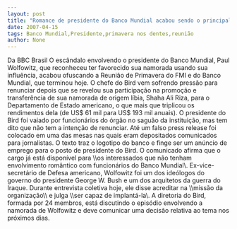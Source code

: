 ```yaml
---
layout: post
title: "Romance de presidente do Banco Mundial acabou sendo o principal tema da Reunião de Primavera"
date: 2007-04-15
tags: Banco Mundial,Presidente,primavera nos dentes,reunião
author: None
---
```

Da BBC Brasil
O escândalo envolvendo o presidente do Banco Mundial, Paul Wolfowitz, que reconheceu ter favorecido sua namorada usando sua influência, acabou ofuscando a&nbsp;Reunião de Primavera do FMI e do Banco Mundial, que terminou hoje.
O chefe do Bird vem sofrendo&nbsp;pressão para renunciar depois que se revelou&nbsp;sua&nbsp;participação na promoção e transferência de sua namorada de origem líbia, Shaha Ali Riza,&nbsp;para&nbsp;o Departamento de Estado americano, o que&nbsp;mais que triplicou os rendimentos dela (de&nbsp;US$ 61 mil para&nbsp;US$ 193 mil anuais). 
O presidente do Bird foi&nbsp;vaiado por funcionários do órgão no saguão da instituição, mas tem dito que não tem a intenção de renunciar. Até um&nbsp;falso press release foi colocado em uma das mesas nas quais eram depositados comunicados para jornalistas.
O texto traz o logotipo do banco e finge ser um anúncio de emprego para o posto de presidente do Bird. O comunicado afirma que o cargo já está disponível para \\\os interessados que não tenham envolvimento romântico com funcionários do Banco Mundial\\\.
Ex-vice-secretário de Defesa americano, Wolfowitz foi um dos ideólogos do governo do presidente George W. Bush e um dos arquitetos da guerra do Iraque. 
Durante&nbsp;entrevista coletiva hoje, ele disse acreditar na \\\missão da organização\\\ e julga \\\ser capaz de implantá-la\\\. A diretoria do Bird, formada por 24 membros, está discutindo o episódio envolvendo a namorada de Wolfowitz e deve comunicar uma decisão relativa ao tema nos próximos dias. 